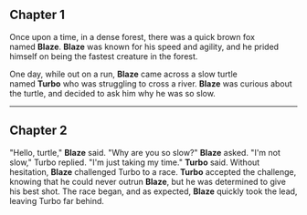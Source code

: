 ## Chapter 1

Once upon a time, in a dense forest, there was a quick brown fox named **Blaze**. **Blaze** was known for his speed and agility, and he prided himself on being the fastest creature in the forest.

One day, while out on a run, **Blaze** came across a slow turtle named **Turbo** who was struggling to cross a river. **Blaze** was curious about the turtle, and decided to ask him why he was so slow.

___
## Chapter 2

"Hello, turtle," **Blaze** said. "Why are you so slow?" **Blaze** asked. "I'm not slow," Turbo replied. "I'm just taking my time." **Turbo** said. Without hesitation, **Blaze** challenged Turbo to a race. **Turbo** accepted the challenge, knowing that he could never outrun **Blaze**, but he was determined to give his best shot. The race began, and as expected, **Blaze** quickly took the lead, leaving Turbo far behind.
